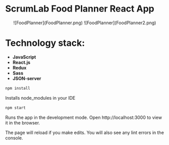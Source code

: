 # ScrumLab Food Planner React App
<div align="center">
 ![FoodPlanner](FoodPlanner.png) ![FoodPlanner](FoodPlanner2.png)
 </div>
  
# Technology stack:

- **JavaScript**
- **React.js**
- **Redux**
- **Sass**
- **JSON-server**

```bash
npm install 
```

Installs node_modules in your IDE

```bash
npm start
```

Runs the app in the development mode.
Open http://localhost:3000 to view it in the browser.

The page will reload if you make edits.
You will also see any lint errors in the console.
